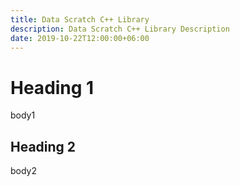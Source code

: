 ```yaml
---
title: Data Scratch C++ Library
description: Data Scratch C++ Library Description
date: 2019-10-22T12:00:00+06:00
---
```


# Heading 1

body1

## Heading 2

body2
